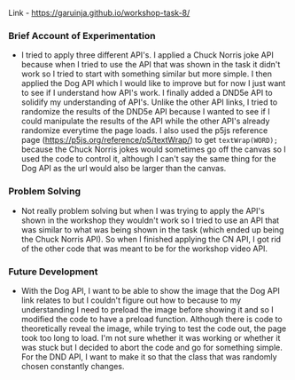 Link - https://garuinja.github.io/workshop-task-8/

### Brief Account of Experimentation
- I tried to apply three different API's. I applied a Chuck Norris joke API because when I tried to use the API that was shown in the task it didn't work so I tried to start with something similar but more simple. I then applied the Dog API which I would like to improve but for now I just want to see if I understand how API's work. I finally added a DND5e API to solidify my understanding of API's. Unlike the other API links, I tried to randomize the results of the DND5e API because I wanted to see if I could manipulate the results of the API while the other API's already randomize everytime the page loads. I also used the p5js reference page (https://p5js.org/reference/p5/textWrap/) to get `textWrap(WORD);` because the Chuck Norris jokes would sometimes go off the canvas so I used the code to control it, although I can't say the same thing for the Dog API as the url would also be larger than the canvas.

### Problem Solving
- Not really problem solving but when I was trying to apply the API's shown in the workshop they wouldn't work so I tried to use an API that was similar to what was being shown in the task (which ended up being the Chuck Norris API). So when I finished applying the CN API, I got rid of the other code that was meant to be for the workshop video API.

### Future Development
- With the Dog API, I want to be able to show the image that the Dog API link relates to but I couldn't figure out how to because to my understanding I need to preload the image before showing it and so I modified the code to have a preload function. Although there is code to theoretically reveal the image, while trying to test the code out, the page took too long to load. I'm not sure whether it was working or whether it was stuck but I decided to abort the code and go for something simple. For the DND API, I want to make it so that the class that was randomly chosen constantly changes. 
